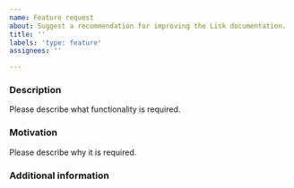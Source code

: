 ```yaml
---
name: Feature request
about: Suggest a recommendation for improving the Lisk documentation.
title: ''
labels: 'type: feature'
assignees: ''

---
```


### Description
Please describe what functionality is required.

### Motivation
Please describe why it is required.

### Additional information

